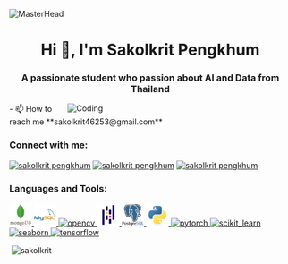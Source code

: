 ![MasterHead](https://scontent.fbkk29-1.fna.fbcdn.net/v/t39.30808-6/287510690_3214646732150399_7615935849502272409_n.jpg?_nc_cat=101&ccb=1-7&_nc_sid=e3f864&_nc_ohc=3zJc2VPBOqMAX_Ls02X&_nc_ht=scontent.fbkk29-1.fna&oh=00_AfDtDDdJsznEyOHz9i3jGFoBM3OgMfVp0MoTakIhqHi0Ew&oe=64BA4CD3)
<h1 align="center">Hi 👋, I'm Sakolkrit Pengkhum</h1>
<h3 align="center">A passionate student who passion about AI and Data from Thailand</h3>
<img align= "right" alt="Coding" width="400" src="https://media.tenor.com/_DOBjnGspYAAAAAC/code-coding.gif"> 
- 📫 How to reach me **sakolkrit46253@gmail.com**

<h3 align="left">Connect with me:</h3>
<p align="left">
<a href="https://linkedin.com/in/sakolkrit pengkhum" target="blank"><img align="center" src="https://raw.githubusercontent.com/rahuldkjain/github-profile-readme-generator/master/src/images/icons/Social/linked-in-alt.svg" alt="sakolkrit pengkhum" height="30" width="40" /></a>
<a href="https://kaggle.com/sakolkritpengkhum" target="blank"><img align="center" src="https://raw.githubusercontent.com/rahuldkjain/github-profile-readme-generator/master/src/images/icons/Social/kaggle.svg" alt="sakolkrit pengkhum" height="30" width="40" /></a>
<a href="https://fb.com/sakolkrit pengkhum" target="blank"><img align="center" src="https://raw.githubusercontent.com/rahuldkjain/github-profile-readme-generator/master/src/images/icons/Social/facebook.svg" alt="sakolkrit pengkhum" height="30" width="40" /></a>
</p>

<h3 align="left">Languages and Tools:</h3>
<p align="left"> <a href="https://www.mongodb.com/" target="_blank" rel="noreferrer"> <img src="https://raw.githubusercontent.com/devicons/devicon/master/icons/mongodb/mongodb-original-wordmark.svg" alt="mongodb" width="40" height="40"/> </a> <a href="https://www.mysql.com/" target="_blank" rel="noreferrer"> <img src="https://raw.githubusercontent.com/devicons/devicon/master/icons/mysql/mysql-original-wordmark.svg" alt="mysql" width="40" height="40"/> </a> <a href="https://opencv.org/" target="_blank" rel="noreferrer"> <img src="https://www.vectorlogo.zone/logos/opencv/opencv-icon.svg" alt="opencv" width="40" height="40"/> </a> <a href="https://pandas.pydata.org/" target="_blank" rel="noreferrer"> <img src="https://raw.githubusercontent.com/devicons/devicon/2ae2a900d2f041da66e950e4d48052658d850630/icons/pandas/pandas-original.svg" alt="pandas" width="40" height="40"/> </a> <a href="https://www.postgresql.org" target="_blank" rel="noreferrer"> <img src="https://raw.githubusercontent.com/devicons/devicon/master/icons/postgresql/postgresql-original-wordmark.svg" alt="postgresql" width="40" height="40"/> </a> <a href="https://www.python.org" target="_blank" rel="noreferrer"> <img src="https://raw.githubusercontent.com/devicons/devicon/master/icons/python/python-original.svg" alt="python" width="40" height="40"/> </a> <a href="https://pytorch.org/" target="_blank" rel="noreferrer"> <img src="https://www.vectorlogo.zone/logos/pytorch/pytorch-icon.svg" alt="pytorch" width="40" height="40"/> </a> <a href="https://scikit-learn.org/" target="_blank" rel="noreferrer"> <img src="https://upload.wikimedia.org/wikipedia/commons/0/05/Scikit_learn_logo_small.svg" alt="scikit_learn" width="40" height="40"/> </a> <a href="https://seaborn.pydata.org/" target="_blank" rel="noreferrer"> <img src="https://seaborn.pydata.org/_images/logo-mark-lightbg.svg" alt="seaborn" width="40" height="40"/> </a> <a href="https://www.tensorflow.org" target="_blank" rel="noreferrer"> <img src="https://www.vectorlogo.zone/logos/tensorflow/tensorflow-icon.svg" alt="tensorflow" width="40" height="40"/> </a> </p>

<p>&nbsp;<img align="center" src="https://github-readme-stats.vercel.app/api?username=sakolkrit&show_icons=true&locale=en" alt="sakolkrit" /></p>
